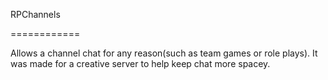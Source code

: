 RPChannels

============

Allows a channel chat for any reason(such as team games or role plays). It was made for a creative server to help keep chat more spacey.